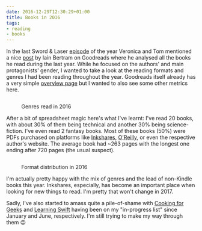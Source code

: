 ```yaml
---
date: 2016-12-29T12:30:29+01:00
title: Books in 2016
tags:
- reading
- books
---
```


In the last Sword & Laser [episode][] of the year Veronica and Tom mentioned a
nice [post][] by Iain Bertram on Goodreads where he analysed all the books he
read during the last year. While he focused on the authors' and main
protagonists' gender, I wanted to take a look at the reading formats and genres
I had been reading throughout the year. Goodreads itself already has a very
simple [overview page][] but I wanted to also see some other metrics here.

<figure>
<img src="/media/2016/books2016-genres.png" alt="" />
<figcaption><p>Genres read in 2016</p></figcaption>
</figure>

After a bit of spreadsheet magic here's what I've learnt: I've read 20 books,
with about 30% of them being technical and another 30% being
science-fiction. I've even read 2 fantasy books. Most of these books (50%) were
PDFs purchased on platforms like [Inkshares][], [O'Reilly][], or even the
respective author's website. The average book had ~263 pages with the longest one
ending after 720 pages (the usual suspect).

<figure>
<img src="/media/2016/books2016-formats.png" alt="" />
<figcaption><p>Format distribution in 2016</p></figcaption>
</figure>

I'm actually pretty happy with the mix of genres and the lead of non-Kindle
books this year. Inkshares, especially, has become an important place when
looking for new things to read. I'm pretty that won't change in 2017.

Sadly, I've also started to amass quite a pile-of-shame
with [Cooking for Geeks][] and [Learning Swift][] having been on my "in-progress
list" since January and June, respectively. I'm still trying to make my way
through them 😉


[overview page]: https://www.goodreads.com/user/year_in_books/2016/1285145
[post]: https://www.goodreads.com/topic/show/18388001-2016-the-year-in-review
[episode]: http://swordandlaser.com/home/2016/12/21/sl-podcast-276-by-hook-or-by-rook
[inkshares]: https://www.inkshares.com/
[o'reilly]: http://www.oreilly.com/
[learning swift]: https://www.goodreads.com/book/show/26620312-learning-swift
[cooking for geeks]: https://www.goodreads.com/book/show/25770528-cooking-for-geeks
